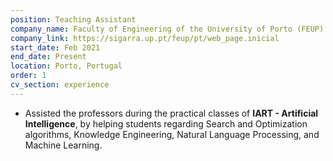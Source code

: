 ```yaml
---
position: Teaching Assistant
company_name: Faculty of Engineering of the University of Porto (FEUP)
company_link: https://sigarra.up.pt/feup/pt/web_page.inicial
start_date: Feb 2021
end_date: Present
location: Porto, Portugal
order: 1
cv_section: experience
---
```

* Assisted the professors during the practical classes of **IART - Artificial Intelligence**, by helping students regarding Search and Optimization algorithms, Knowledge Engineering, Natural Language Processing, and Machine Learning.